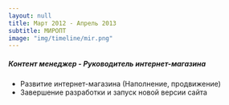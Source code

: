 ```yaml
---
layout: null
title: Март 2012 - Апрель 2013
subtitle: МИРОПТ
image: "img/timeline/mir.png"
---
```

##### Контент менеджер - Руководитель интернет-магазина

* Развитие интернет-магазина (Наполнение, продвижение)
* Завершение разработки и запуск новой версии сайта